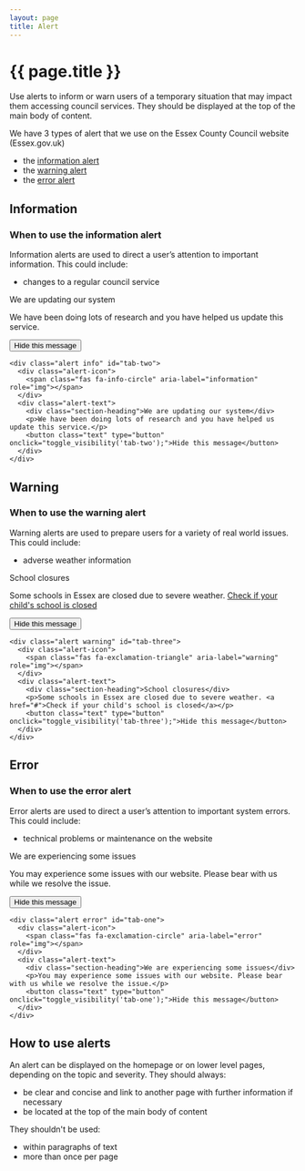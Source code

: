 ```yaml
---
layout: page
title: Alert
---
```


# {{ page.title }}

Use alerts to inform or warn users of a temporary situation that may impact  them accessing council services. They should be displayed at the top of the main body of content.

We have 3 types of alert that we use on the Essex County Council website (Essex.gov.uk)

- the [information alert](#information)
- the [warning alert](#warning)
- the [error alert](#error)

## Information

### When to use the information alert

Information alerts are used to direct a user’s attention to important information. This could include:

- changes to a regular council service

<div class="alert info" id="tab-two">
  <div class="alert-icon">
    <span class="fas fa-info-circle" aria-label="information" role="img"></span>
  </div>
  <div class="alert-text">
    <div class="section-heading">We are updating our system</div>
    <p>We have been doing lots of research and you have helped us update this service.</p>
    <button class="text" type="button" onclick="toggle_visibility('tab-two');">Hide this message</button>
  </div>
</div>

    <div class="alert info" id="tab-two">
      <div class="alert-icon">
        <span class="fas fa-info-circle" aria-label="information" role="img"></span>
      </div>
      <div class="alert-text">
        <div class="section-heading">We are updating our system</div>
        <p>We have been doing lots of research and you have helped us update this service.</p>
        <button class="text" type="button" onclick="toggle_visibility('tab-two');">Hide this message</button>
      </div>
    </div>

## Warning

### When to use the warning alert

Warning alerts are used to prepare users for a variety of real world issues. This could include:

- adverse weather information

<div class="alert warning" id="tab-three">
  <div class="alert-icon">
    <span class="fas fa-exclamation-triangle"  aria-label="warning" role="img"></span>
  </div>
  <div class="alert-text">
    <div class="section-heading">School closures</div>
    <p>Some schools in Essex are closed due to severe weather. <a href="#">Check if your child's school is closed</a></p>
    <button class="text" type="button" onclick="toggle_visibility('tab-three');">Hide this message</button>
  </div>
</div>

    <div class="alert warning" id="tab-three">
      <div class="alert-icon">
        <span class="fas fa-exclamation-triangle" aria-label="warning" role="img"></span>
      </div>
      <div class="alert-text">
        <div class="section-heading">School closures</div>
        <p>Some schools in Essex are closed due to severe weather. <a href="#">Check if your child's school is closed</a></p>
        <button class="text" type="button" onclick="toggle_visibility('tab-three');">Hide this message</button>
      </div>
    </div>

## Error

### When to use the error alert

Error alerts are used to direct a user’s attention to important system errors. This could include:

- technical problems or maintenance on the website

<div class="alert error" id="tab-one">
  <div class="alert-icon">
    <span class="fas fa-exclamation-circle" aria-label="error" role="img"></span>
  </div>
  <div class="alert-text">
    <div class="section-heading">We are experiencing some issues</div>
    <p>You may experience some issues with our website. Please bear with us while we resolve the issue.</p>
    <button class="text" type="button" onclick="toggle_visibility('tab-one');">Hide this message</button>
  </div>
</div>

    <div class="alert error" id="tab-one">
      <div class="alert-icon">
        <span class="fas fa-exclamation-circle" aria-label="error" role="img"></span>
      </div>
      <div class="alert-text">
        <div class="section-heading">We are experiencing some issues</div>
        <p>You may experience some issues with our website. Please bear with us while we resolve the issue.</p>
        <button class="text" type="button" onclick="toggle_visibility('tab-one');">Hide this message</button>
      </div>
    </div>

## How to use alerts

An alert can be displayed on the homepage or on lower level pages, depending on the topic and severity. They should always:

- be clear and concise and link to another page with further information if necessary
- be located at the top of the main body of content

They shouldn't be used:

- within paragraphs of text
- more than once per page
